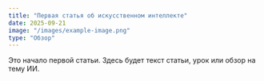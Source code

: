 ```yaml
---
title: "Первая статья об искусственном интеллекте"
date: 2025-09-21
image: "/images/example-image.png"
type: "Обзор"
---
```


Это начало первой статьи. Здесь будет текст статьи, урок или обзор на тему ИИ.

